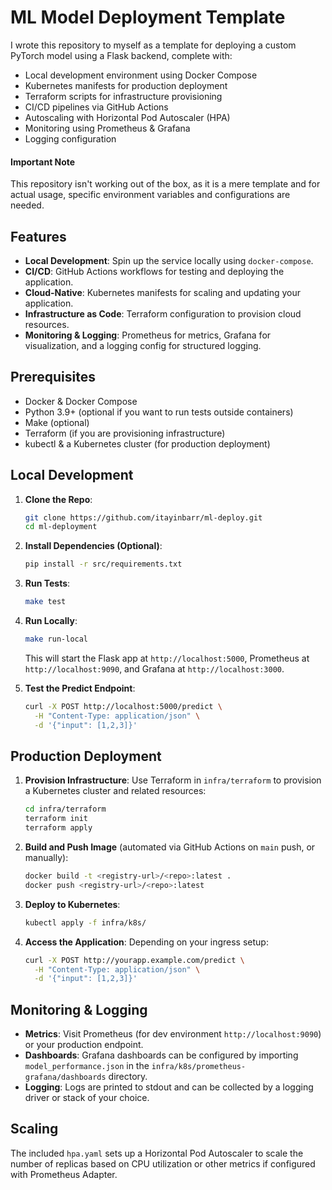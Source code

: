 # ML Model Deployment Template

I wrote this repository to myself as a template for deploying a custom PyTorch model using a Flask backend, complete with:

- Local development environment using Docker Compose
- Kubernetes manifests for production deployment
- Terraform scripts for infrastructure provisioning
- CI/CD pipelines via GitHub Actions
- Autoscaling with Horizontal Pod Autoscaler (HPA)
- Monitoring using Prometheus & Grafana
- Logging configuration

#### Important Note

This repository isn't working out of the box, as it is a mere template and for actual usage, specific environment variables and configurations are needed.

## Features

- **Local Development**: Spin up the service locally using `docker-compose`.
- **CI/CD**: GitHub Actions workflows for testing and deploying the application.
- **Cloud-Native**: Kubernetes manifests for scaling and updating your application.
- **Infrastructure as Code**: Terraform configuration to provision cloud resources.
- **Monitoring & Logging**: Prometheus for metrics, Grafana for visualization, and a logging config for structured logging.

## Prerequisites

- Docker & Docker Compose
- Python 3.9+ (optional if you want to run tests outside containers)
- Make (optional)
- Terraform (if you are provisioning infrastructure)
- kubectl & a Kubernetes cluster (for production deployment)

## Local Development

1. **Clone the Repo**:

   ```bash
   git clone https://github.com/itayinbarr/ml-deploy.git
   cd ml-deployment
   ```

2. **Install Dependencies (Optional)**:

   ```bash
   pip install -r src/requirements.txt
   ```

3. **Run Tests**:

   ```bash
   make test
   ```

4. **Run Locally**:

   ```bash
   make run-local
   ```

   This will start the Flask app at `http://localhost:5000`, Prometheus at `http://localhost:9090`, and Grafana at `http://localhost:3000`.

5. **Test the Predict Endpoint**:

   ```bash
   curl -X POST http://localhost:5000/predict \
     -H "Content-Type: application/json" \
     -d '{"input": [1,2,3]}'
   ```

## Production Deployment

1. **Provision Infrastructure**: Use Terraform in `infra/terraform` to provision a Kubernetes cluster and related resources:

   ```bash
   cd infra/terraform
   terraform init
   terraform apply
   ```

2. **Build and Push Image** (automated via GitHub Actions on `main` push, or manually):

   ```bash
   docker build -t <registry-url>/<repo>:latest .
   docker push <registry-url>/<repo>:latest
   ```

3. **Deploy to Kubernetes**:

   ```bash
   kubectl apply -f infra/k8s/
   ```

4. **Access the Application**: Depending on your ingress setup:

   ```bash
   curl -X POST http://yourapp.example.com/predict \
     -H "Content-Type: application/json" \
     -d '{"input": [1,2,3]}'
   ```

## Monitoring & Logging

- **Metrics**: Visit Prometheus (for dev environment `http://localhost:9090`) or your production endpoint.
- **Dashboards**: Grafana dashboards can be configured by importing `model_performance.json` in the `infra/k8s/prometheus-grafana/dashboards` directory.
- **Logging**: Logs are printed to stdout and can be collected by a logging driver or stack of your choice.

## Scaling

The included `hpa.yaml` sets up a Horizontal Pod Autoscaler to scale the number of replicas based on CPU utilization or other metrics if configured with Prometheus Adapter.

```

```
